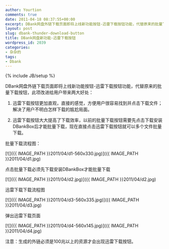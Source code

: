 ```yaml
---
author: Yourtion
comments: true
date: 2011-04-18 08:37:55+00:00
excerpt: DBank网盘外链下载页面即将上线新功能按钮-迅雷下载按钮功能，代替原来的批量下载按钮，此项改进给用户带来两大好处 迅雷下载按钮更加直观，直接的感觉，方便用户很容易找到并点击下载文件；解决了用户不明白怎样下载的尴尬局面。迅雷下载按钮大大提高了下载效率，以前的批量下载按钮需要先点击下载安装DBankBox后才能批量下载，现在直接点击迅雷下载按钮就可以多个文件批量下载。
layout: post
slug: dbank-thunder-download-button
title: DBank网盘新功能-迅雷下载按钮
wordpress_id: 2039
categories:
- 杂杂的
tags:
- Dbank
---
```

{% include JB/setup %}

DBank网盘外链下载页面即将上线新功能按钮-迅雷下载按钮功能，代替原来的批量下载按钮，此项改进给用户带来两大好处：

1. 迅雷下载按钮更加直观，直接的感觉，方便用户很容易找到并点击下载文件；解决了用户不明白怎样下载的尴尬局面。

2. 迅雷下载按钮大大提高了下载效率，以前的批量下载按钮需要先点击下载安装DBankBox后才能批量下载，现在直接点击迅雷下载按钮就可以多个文件批量下载。

批量下载流程图：

[![]({{ IMAGE_PATH }}2011/04/d1-560x330.jpg)]({{ IMAGE_PATH }}2011/04/d1.jpg)

点击批量下载必须先下载安装DBankBox才能批量下载

[![]({{ IMAGE_PATH }}2011/04/d2.jpg)]({{ IMAGE_PATH }}2011/04/d2.jpg)

迅雷下载下载流程图

[![]({{ IMAGE_PATH }}2011/04/d3-560x335.jpg)]({{ IMAGE_PATH }}2011/04/d3.jpg)

弹出迅雷下载页面

[![]({{ IMAGE_PATH }}2011/04/d4-560x145.jpg)]({{ IMAGE_PATH }}2011/04/d4.jpg)

注意：生成的外链必须是100兆以上的资源才会出现迅雷下载按钮。
